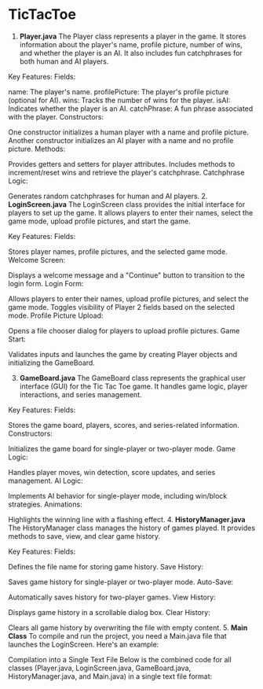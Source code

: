 # TicTacToe
1. **Player.java**
The Player class represents a player in the game. It stores information about the player's name, profile picture, number of wins, and whether the player is an AI. It also includes fun catchphrases for both human and AI players.

Key Features:
Fields:

name: The player's name.
profilePicture: The player's profile picture (optional for AI).
wins: Tracks the number of wins for the player.
isAI: Indicates whether the player is an AI.
catchPhrase: A fun phrase associated with the player.
Constructors:

One constructor initializes a human player with a name and profile picture.
Another constructor initializes an AI player with a name and no profile picture.
Methods:

Provides getters and setters for player attributes.
Includes methods to increment/reset wins and retrieve the player's catchphrase.
Catchphrase Logic:

Generates random catchphrases for human and AI players.
2. **LoginScreen.java**
The LoginScreen class provides the initial interface for players to set up the game. It allows players to enter their names, select the game mode, upload profile pictures, and start the game.

Key Features:
Fields:

Stores player names, profile pictures, and the selected game mode.
Welcome Screen:

Displays a welcome message and a "Continue" button to transition to the login form.
Login Form:

Allows players to enter their names, upload profile pictures, and select the game mode.
Toggles visibility of Player 2 fields based on the selected mode.
Profile Picture Upload:

Opens a file chooser dialog for players to upload profile pictures.
Game Start:

Validates inputs and launches the game by creating Player objects and initializing the GameBoard.



3. **GameBoard.java**
The GameBoard class represents the graphical user interface (GUI) for the Tic Tac Toe game. It handles game logic, player interactions, and series management.

Key Features:
Fields:

Stores the game board, players, scores, and series-related information.
Constructors:

Initializes the game board for single-player or two-player mode.
Game Logic:

Handles player moves, win detection, score updates, and series management.
AI Logic:

Implements AI behavior for single-player mode, including win/block strategies.
Animations:

Highlights the winning line with a flashing effect.
4. **HistoryManager.java**
The HistoryManager class manages the history of games played. It provides methods to save, view, and clear game history.

Key Features:
Fields:

Defines the file name for storing game history.
Save History:

Saves game history for single-player or two-player mode.
Auto-Save:

Automatically saves history for two-player games.
View History:

Displays game history in a scrollable dialog box.
Clear History:

Clears all game history by overwriting the file with empty content.
5. **Main Class**
To compile and run the project, you need a Main.java file that launches the LoginScreen. Here's an example:

Compilation into a Single Text File
Below is the combined code for all classes (Player.java, LoginScreen.java, GameBoard.java, HistoryManager.java, and Main.java) in a single text file format:

